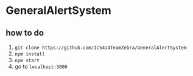 # GeneralAlertSystem

## how to do

1. `git clone https://github.com/ICS414TeamZebra/GeneralAlertSystem`
2. `npm install`
3. `npm start`
4. go to `localhost:3000`